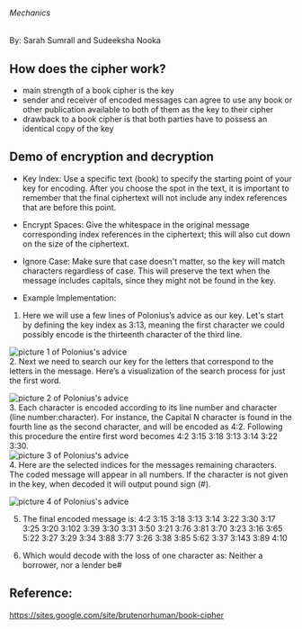 ###### Mechanics
By: Sarah Sumrall and Sudeeksha Nooka
## How does the cipher work?
   * main strength of a book cipher is the key
   * sender and receiver of encoded messages can agree to use any book or other publication available to both of them as the key to their cipher
   * drawback to a book cipher is that both parties have to possess an identical copy of the key
## Demo of encryption and decryption
   * Key Index: Use a specific text (book) to specify the starting point of your key for encoding. After you choose the spot in the text, it is important to remember that the final ciphertext will not include any index references that are before this point. 
   * Encrypt Spaces: Give the whitespace in the original message corresponding index references in the ciphertext; this will also cut down on the size of the ciphertext.
   * Ignore Case: Make sure that case doesn't matter, so the key will match characters regardless of case. This will preserve the text when the message includes capitals, since they might not be found in the key. 
   
   * Example Implementation:
   
   1. Here we will use a few lines of Polonius’s advice as our key. Let's start by defining the key index as 3:13, meaning the first character we could possibly encode is the thirteenth character of the third line. 
   
   ![picture 1 of Polonius's advice](https://sites.google.com/site/brutenorhuman/_/rsrc/1472689476287/book-cipher/Example1.png)                                      
   2. Next we need to search our key for the letters that correspond to the letters in the message. Here’s a visualization of the search process for just the first word. 
   
   ![picture 2 of Polonius's advice](https://sites.google.com/site/brutenorhuman/_/rsrc/1472689480337/book-cipher/Example2.png)                                       
   3. Each character is encoded according to its line number and character (line number:character). For instance, the Capital N character is found in the fourth line as the second character, and will be encoded as 4:2. Following this procedure the entire first word becomes 4:2 3:15 3:18 3:13 3:14 3:22 3:30.                                
   ![picture 3 of Polonius's advice](https://sites.google.com/site/brutenorhuman/_/rsrc/1472689476559/book-cipher/Example3.png)                                      
   4. Here are the selected indices for the messages remaining characters. The coded message will appear in all numbers. If the character is not given in the key, when decoded it will output pound sign (#). 
   
   ![picture 4 of Polonius's advice](https://sites.google.com/site/brutenorhuman/_/rsrc/1472689476800/book-cipher/Example4.png)
   
   5. The final encoded message is: 4:2 3:15 3:18 3:13 3:14 3:22 3:30 3:17 3:25 3:20 3:102 3:39 3:30 3:31 3:50 3:21 3:76 3:81 3:70 3:23 3:16 3:65 5:22 3:27 3:29 3:34 3:88 3:77 3:26 3:38 3:85 5:62 3:37 3:143 3:89 4:10
   
   6. Which would decode with the loss of one character as: Neither a borrower, nor a lender be#

## Reference: 
https://sites.google.com/site/brutenorhuman/book-cipher 
